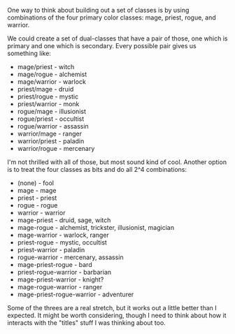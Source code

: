 One way to think about building out a set of classes is by using combinations of
the four primary color classes: mage, priest, rogue, and warrior.

We could create a set of dual-classes that have a pair of those, one which is
primary and one which is secondary. Every possible pair gives us something like:

- mage/priest - witch
- mage/rogue - alchemist
- mage/warrior - warlock
- priest/mage - druid
- priest/rogue - mystic
- priest/warrior - monk
- rogue/mage - illusionist
- rogue/priest - occultist
- rogue/warrior - assassin
- warrior/mage - ranger
- warrior/priest - paladin
- warrior/rogue - mercenary

I'm not thrilled with all of those, but most sound kind of cool. Another option
is to treat the four classes as bits and do all 2^4 combinations:

- (none) - fool
- mage - mage
- priest - priest
- rogue - rogue
- warrior - warrior
- mage-priest - druid, sage, witch
- mage-rogue - alchemist, trickster, illusionist, magician
- mage-warrior - warlock, ranger
- priest-rogue - mystic, occultist
- priest-warrior - paladin
- rogue-warrior - mercenary, assassin
- mage-priest-rogue - bard
- priest-rogue-warrior - barbarian
- mage-priest-warrior - knight?
- mage-rogue-warrior - ranger
- mage-priest-rogue-warrior - adventurer

Some of the threes are a real stretch, but it works out a little better than I
expected. It might be worth considering, though I need to think about how it
interacts with the "titles" stuff I was thinking about too.
